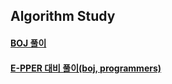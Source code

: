 ## Algorithm Study


#### [BOJ 풀이](https://equal-cerise-f21.notion.site/BOJ-f0083e3c69444990a78e20f8e6a15fe0)

#### [E-PPER 대비 풀이(boj, programmers)](https://equal-cerise-f21.notion.site/E-PPER-bf0192eb96e04693b8e3620a61650703)
